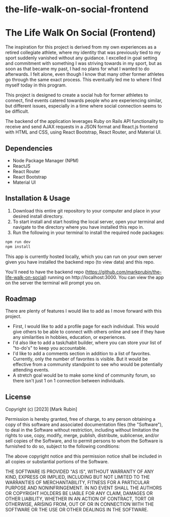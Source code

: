 # the-life-walk-on-social-frontend

# The Life Walk On Social (Frontend)

The inspiration for this project is derived from my own experiences as a retired collegiate athlete, where my identity that was previously tied to my sport suddenly vanished without any guidance. I excelled in goal setting and commitment with something I was striving towards in my sport, but as soon as that became my past, I had no plans for what I wanted to do afterwards. I felt alone, even though I know that many other former athletes go through the same exact process. This eventually led me to where I find myself today in this program.

This project is designed to create a social hub for former athletes to connect, find events catered towards people who are experiencing similar, but different issues, especially in a time where social connection seems to be difficult.

The backend of the application leverages Ruby on Rails API functionality to receive and send AJAX requests in a JSON format and React.js frontend with HTML and CSS, using React Bootstrap, React Router, and Material UI.

## Dependencies

- Node Package Manager (NPM)
- ReactJS
- React Router
- React Bootstrap
- Material UI

## Installation & Usage

1. Download this entire git repository to your computer and place in your desired install directory.
2. To start install and start hosting the local server, open your terminal and navigate to the directory where you have installed this repo in.
3. Run the following in your terminal to install the required node packages:

```bash
npm run dev
npm install
```

This app is currently hosted locally, which you can run on your own server given you have installed the backend repo (to view data) and this repo.

You'll need to have the backend repo (https://github.com/markprubin/the-life-walk-on-social) running on http://localhost:3000.
You can view the app on the server the terminal will prompt you on.

## Roadmap

There are plenty of features I would like to add as I move forward with this project.

- First, I would like to add a profile page for each individual. This would give others to be able to connect with others online and see if they have any similarities in hobbies, education, or experiences.
- I'd also like to add a task/habit builder, where you can store your list of "to-do's" to keep you accountable.
- I'd like to add a comments section in addition to a list of favorites. Currently, only the number of favorites is visible. But it would be effective from a community standpoint to see who would be potentially attending events.
- A stretch goal would be to make some kind of community forum, so there isn't just 1 on 1 connection between individuals.

## License

Copyright (c) [2023] [Mark Rubin]

Permission is hereby granted, free of charge, to any person obtaining a copy
of this software and associated documentation files (the "Software"), to deal
in the Software without restriction, including without limitation the rights
to use, copy, modify, merge, publish, distribute, sublicense, and/or sell
copies of the Software, and to permit persons to whom the Software is
furnished to do so, subject to the following conditions:

The above copyright notice and this permission notice shall be included in all
copies or substantial portions of the Software.

THE SOFTWARE IS PROVIDED "AS IS", WITHOUT WARRANTY OF ANY KIND, EXPRESS OR
IMPLIED, INCLUDING BUT NOT LIMITED TO THE WARRANTIES OF MERCHANTABILITY,
FITNESS FOR A PARTICULAR PURPOSE AND NONINFRINGEMENT. IN NO EVENT SHALL THE
AUTHORS OR COPYRIGHT HOLDERS BE LIABLE FOR ANY CLAIM, DAMAGES OR OTHER
LIABILITY, WHETHER IN AN ACTION OF CONTRACT, TORT OR OTHERWISE, ARISING FROM,
OUT OF OR IN CONNECTION WITH THE SOFTWARE OR THE USE OR OTHER DEALINGS IN THE
SOFTWARE.
